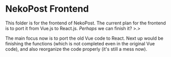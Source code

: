 NekoPost Frontend
==================
This folder is for the frontend of NekoPost. The current plan for the frontend
is to port it from Vue.js to React.js. *Perhaps* we can finish it? >.>

The main focus now is to port the old Vue code to React. Next up would be
finishing the functions (which is not completed even in the original Vue code),
and also reorganize the code properly (it's still a mess now).